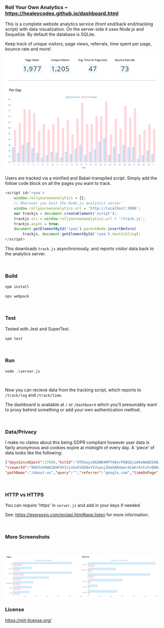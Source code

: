 ### Roll Your Own Analytics ~ https://healeycodes.github.io/dashboard.html

This is a complete website analytics service (front end/back end/tracking script) with data visualization. On the server-side it uses Node.js and Sequelize. By default the database is SQLite.

Keep track of unique visitors, page views, referrals, time spent per page, bounce rate and more!

![alt text](https://raw.githubusercontent.com/healeycodes/roll-your-own-analytics/master/public/img/demo.png "Dashboard image one")

Users are tracked via a minified and Babel-transpiled script. Simply add the follow code block on all the pages you want to track.

```javascript
<script id='ryoa'>
    window.rollyourownanalytics = {};
    // Wherever you host the Node.js analytics server
    window.rollyourownanalytics.url = 'http://localhost:3000';
    var trackjs = document.createElement('script');
    trackjs.src = window.rollyourownanalytics.url + '/track.js';
    trackjs.async = true;
    document.getElementById('ryoa').parentNode.insertBefore(
        trackjs, document.getElementById('ryoa').nextSibling);
</script>
```

This downloads `track.js` asynchronously, and reports visitor data back to the analytics server.

<br>

### Build

`npm install`


`npx webpack`

<br>


### Test

Tested with Jest and SuperTest.

`npm test`

<br>

### Run

`node .\server.js`

<br>

Now you can recieve data from the tracking script, which reports to `/track/log` and `/track/time`.

The dashboard is avaliable at `/` or `/dashboard` which you'll presumably want to proxy behind something or add your own authentication method.

<br>


### Data/Privacy

I make no claims about this being GDPR compliant however user data is fairly anonymous and cookies expire at midnight of every day. A 'piece' of data looks like the following:

```json
{"daysSinceEpoch":17698,"hitId":"HThGuycEKUW04MfY46erP6BGEy1A9vNmQU2kNJDf0NONLKNgQ5aGSQQns70O7qzF",
"viewerId":"06R3vb9mK1EHFUX3zjxGuhVUE8vYXJuywjZHaUAKUwec4IwKrktCuYvQ0A41Ml6V",
"pathName":"/about-us","query":"","referrer":"google.com","timeOnPage":20}
```

<br>

### HTTP vs HTTPS

You can require 'https' in `server.js` and add in your keys if needed.

See: https://expressjs.com/en/api.html#app.listen for more information.

<br>

### More Screenshots

<br>

![alt text](https://raw.githubusercontent.com/healeycodes/roll-your-own-analytics/master/public/img/demo-two.png "Dashboard image two")

### License

https://mit-license.org/
